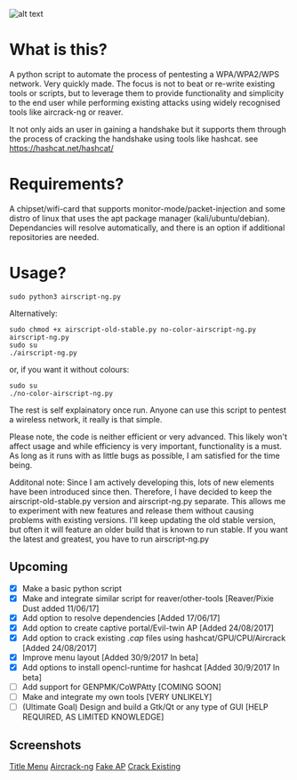 ![alt text](https://goo.gl/wNmRxs)
# What is this?
A python script to automate the process of pentesting a WPA/WPA2/WPS network. Very quickly made. The focus is not to beat or re-write existing tools or scripts, but to leverage them to provide functionality and simplicity to the end user while performing existing attacks using widely recognised tools like aircrack-ng or reaver.

It not only aids an user in gaining a handshake but it supports them through the process of cracking the handshake using tools like hashcat. see https://hashcat.net/hashcat/

# Requirements?
A chipset/wifi-card that supports monitor-mode/packet-injection and some distro of linux that uses the apt package manager (kali/ubuntu/debian). Dependancies will resolve automatically, and there is an option if additional repositories are needed.

# Usage?
```
sudo python3 airscript-ng.py
```
Alternatively: 
```
sudo chmod +x airscript-old-stable.py no-color-airscript-ng.py airscript-ng.py
sudo su
./airscript-ng.py
```
or, if you want it without colours:
```
sudo su
./no-color-airscript-ng.py
```
The rest is self explainatory once run. Anyone can use this script to pentest a wireless network, it really is that simple.

Please note, the code is neither efficient or very advanced. This likely won't affect usage and while efficiency is very important, functionality is a must. As long as it runs with as little bugs as possible, I am satisfied for the time being. 

Additonal note: Since I am actively developing this, lots of new elements have been introduced since then. Therefore, I have decided to keep the airscript-old-stable.py version and airscript-ng.py separate. This allows me to experiment with new features and release them without causing problems with existing versions. I'll keep updating the old stable version, but often it will feature an older build that is known to run stable. If you want the latest and greatest, you have to run airscript-ng.py

## Upcoming
- [x] Make a basic python script
- [x] Make and integrate similar script for reaver/other-tools [Reaver/Pixie Dust added 11/06/17]
- [x] Add option to resolve dependencies [Added 17/06/17]
- [x] Add option to create captive portal/Evil-twin AP [Added 24/08/2017]
- [x] Add option to crack existing *.cap* files using hashcat/GPU/CPU/Aircrack [Added 24/08/2017]
- [x] Improve menu layout [Added 30/9/2017 In beta]
- [x] Add options to install opencl-runtime for hashcat [Added 30/9/2017 In beta]
- [ ] Add support for GENPMK/CoWPAtty [COMING SOON]
- [ ] Make and integrate my own tools [VERY UNLIKELY]
- [ ] (Ultimate Goal) Design and build a Gtk/Qt or any type of GUI [HELP REQUIRED, AS LIMITED KNOWLEDGE]

## Screenshots
[Title Menu](https://goo.gl/bGp5gk)
[Aircrack-ng](https://goo.gl/UwPb6c)
[Fake AP](https://goo.gl/fDxzdZ)
[Crack Existing](https://goo.gl/y5f2zS)
